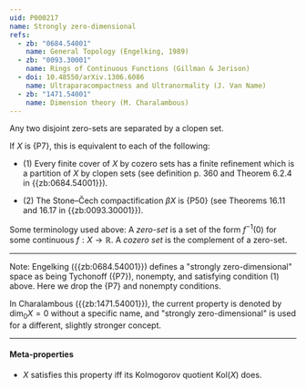 ```yaml
---
uid: P000217
name: Strongly zero-dimensional
refs:
  - zb: "0684.54001"
    name: General Topology (Engelking, 1989)
  - zb: "0093.30001"
    name: Rings of Continuous Functions (Gillman & Jerison)
  - doi: 10.48550/arXiv.1306.6086
    name: Ultraparacompactness and Ultranormality (J. Van Name)
  - zb: "1471.54001"
    name: Dimension theory (M. Charalambous)
---
```


Any two disjoint zero-sets are separated by a clopen set.

If $X$ is {P7}, this is equivalent to each of the following:

- (1) Every finite cover of $X$ by cozero sets has a finite refinement which is a partition of $X$ by clopen sets
(see definition p. 360 and Theorem 6.2.4 in {{zb:0684.54001}}).

- (2) The Stone–Čech compactification $\beta X$ is {P50}
(see Theorems 16.11 and 16.17 in {{zb:0093.30001}}).

Some terminology used above:
A *zero-set* is a set of the form $f^{-1}(0)$ for some continuous $f:X\to\mathbb{R}$.
A *cozero set* is the complement of a zero-set.

----
Note: Engelking ({{zb:0684.54001}}) defines a "strongly zero-dimensional" space as being Tychonoff ({P7}),
nonempty, and satisfying condition (1) above.
Here we drop the {P7} and nonempty conditions.

In Charalambous ({{zb:1471.54001}}), the current property is denoted by $\operatorname{dim}_0 X=0$
without a specific name, and "strongly zero-dimensional" is used for a different, slightly stronger concept.

----
#### Meta-properties

- $X$ satisfies this property iff its Kolmogorov quotient $\text{Kol}(X)$ does.
